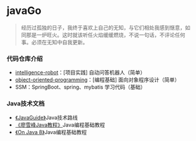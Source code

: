 # javaGo
> 经历过孤独的日子，我终于喜欢上自己的无知，与它们相处我感到惬意，如同那是一炉旺火。这时就该听任火焰缓缓燃烧，不说一句话，不评论任何事。必须在无知中自我更新。

### 代码仓库介绍
* [intelligence-robot](https://github.com/sophoraFlower/javaGo/tree/main/intelligence-robot)：[项目实践] 自动问答机器人（简单）
* [object-oriented-programming](https://github.com/sophoraFlower/javaGo/tree/main/object-oriented-programming)：[编程基础] 面向对象程序设计（简单）
* SSM：SpringBoot、spring、mybatis 学习代码（基础）

### Java技术文档
* [《JavaGuide》](https://github.com/Snailclimb/JavaGuide#%E5%9F%BA%E7%A1%80)Java技术路线
* [《廖雪峰Java教程》](https://www.liaoxuefeng.com/wiki/1252599548343744)Java编程基础教程
* [《On Java 8》](https://gitee.com/go_dream/OnJava8/tree/master/docs/book)Java编程基础教程